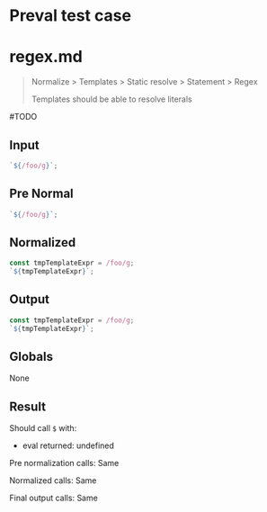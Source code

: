 # Preval test case

# regex.md

> Normalize > Templates > Static resolve > Statement > Regex
>
> Templates should be able to resolve literals

#TODO

## Input

`````js filename=intro
`${/foo/g}`;
`````

## Pre Normal

`````js filename=intro
`${/foo/g}`;
`````

## Normalized

`````js filename=intro
const tmpTemplateExpr = /foo/g;
`${tmpTemplateExpr}`;
`````

## Output

`````js filename=intro
const tmpTemplateExpr = /foo/g;
`${tmpTemplateExpr}`;
`````

## Globals

None

## Result

Should call `$` with:
 - eval returned: undefined

Pre normalization calls: Same

Normalized calls: Same

Final output calls: Same
